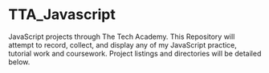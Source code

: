 # TTA_Javascript
JavaScript projects through The Tech Academy. This Repository will attempt to record, collect, and display any of my JavaScript practice, tutorial work and coursework. 
Project listings and directories will be detailed below.



